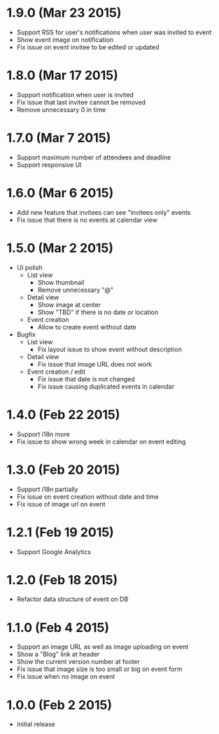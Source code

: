1.9.0 (Mar 23 2015)
===================

* Support RSS for user's notifications when user was invited to event
* Show event image on notification
* Fix issue on event invitee to be edited or updated

1.8.0 (Mar 17 2015)
===================

* Support notification when user is invited
* Fix issue that last invitee cannot be removed
* Remove unnecessary 0 in time

1.7.0 (Mar 7 2015)
===================

* Support maximum number of attendees and deadline
* Support responsive UI

1.6.0 (Mar 6 2015)
===================

* Add new feature that invitees can see "invitees only" events
* Fix issue that there is no events at calendar view

1.5.0 (Mar 2 2015)
===================
* UI polish
  * List view
    * Show thumbnail
    * Remove unnecessary "@"
  * Detail view
    * Show image at center
    * Show "TBD" if there is no date or location
  * Event creation
    * Allow to create event without date
* Bugfix
  * List view
    * Fix layout issue to show event without description
  * Detail view
    * Fix issue that image URL does not work
  * Event creation / edit
    * Fix issue that date is not changed
    * Fix issue causing duplicated events in calendar

1.4.0 (Feb 22 2015)
===================

* Support i18n more
* Fix issue to show wrong week in calendar on event editing

1.3.0 (Feb 20 2015)
===================

* Support i18n partially
* Fix issue on event creation without date and time
* Fix issue of image url on event

1.2.1 (Feb 19 2015)
===================

* Support Google Analytics

1.2.0 (Feb 18 2015)
===================

* Refactor data structure of event on DB

1.1.0 (Feb 4 2015)
===================

* Support an image URL as well as image uploading on event
* Show a "Blog" link at header
* Show the current version number at footer
* Fix issue that image size is too small or big on event form
* Fix issue when no image on event

1.0.0 (Feb 2 2015)
===================

* Initial release
